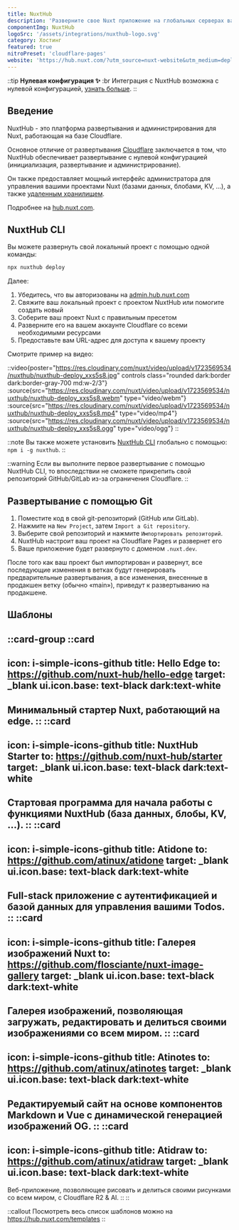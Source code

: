 ```yaml
---
title: NuxtHub
description: 'Разверните свое Nuxt приложение на глобальных серверах вашего аккаунта Cloudflare c нулевой конфигурацией.'
componentImg: NuxtHub
logoSrc: '/assets/integrations/nuxthub-logo.svg'
category: Хостинг
featured: true
nitroPreset: 'cloudflare-pages'
website: 'https://hub.nuxt.com/?utm_source=nuxt-website&utm_medium=deploy-page'
---
```


::tip
**Нулевая конфигурация ✨**
:br
Интеграция с NuxtHub возможна с нулевой конфигурацией, [узнать больше](https://nitro.unjs.io/deploy#zero-config-providers).
::

## Введение

NuxtHub - это платформа развертывания и администрирования для Nuxt, работающая на базе Cloudflare.

Основное отличие от развертывания [Cloudflare](/deploy/cloudflare) заключается в том, что NuxtHub обеспечивает развертывание с нулевой конфигурацией (инициализация, развертывание и администрирование).

Он также предоставляет мощный интерфейс администратора для управления вашими проектами Nuxt (базами данных, блобами, KV, ...), а также [удаленным хранилищем](https://hub.nuxt.com/docs/getting-started/remote-storage?utm_source=nuxt-website&utm_medium=deploy-page).

Подробнее на [hub.nuxt.com](https://hub.nuxt.com/?utm_source=nuxt-website&utm_medium=deploy-page).

## NuxtHub CLI

Вы можете развернуть свой локальный проект с помощью одной команды:

```bash [Terminal]
npx nuxthub deploy
```

Далее:

1. Убедитесь, что вы авторизованы на [admin.hub.nuxt.com](https://admin.hub.nuxt.com/?utm_source=nuxt-website&utm_medium=deploy-page)
2. Свяжите ваш локальный проект с проектом NuxtHub или помогите создать новый
3. Соберите ваш проект Nuxt с правильным пресетом
4. Разверните его на вашем аккаунте Cloudflare со всеми необходимыми ресурсами
5. Предоставьте вам URL-адрес для доступа к вашему проекту

Смотрите пример на видео:

::video{poster="https://res.cloudinary.com/nuxt/video/upload/v1723569534/nuxthub/nuxthub-deploy_xxs5s8.jpg" controls class="rounded dark:border dark:border-gray-700 md:w-2/3"}
  :source{src="https://res.cloudinary.com/nuxt/video/upload/v1723569534/nuxthub/nuxthub-deploy_xxs5s8.webm" type="video/webm"}
  :source{src="https://res.cloudinary.com/nuxt/video/upload/v1723569534/nuxthub/nuxthub-deploy_xxs5s8.mp4" type="video/mp4"}
  :source{src="https://res.cloudinary.com/nuxt/video/upload/v1723569534/nuxthub/nuxthub-deploy_xxs5s8.ogg" type="video/ogg"}
::

::note
Вы также можете установить [NuxtHub CLI](https://github.com/nuxt-hub/cli) глобально с помощью: `npm i -g nuxthub`.
::

::warning
Если вы выполните первое развертывание с помощью NuxtHub CLI, то впоследствии не сможете прикрепить свой репозиторий GitHub/GitLab из-за ограничения Cloudflare.
::

## Развертывание с помощью Git

1. Поместите код в свой git-репозиторий (GitHub или GitLab).
2. Нажмите на `New Project`, затем `Import a Git repository`.
3. Выберите свой репозиторий и нажмите `Импортировать репозиторий`.
4. NuxtHub настроит ваш проект на Cloudflare Pages и развернет его
5. Ваше приложение будет развернуто с доменом `.nuxt.dev`.

После того как ваш проект был импортирован и развернут, все последующие изменения в ветках будут генерировать предварительные развертывания, а все изменения, внесенные в продакшен ветку (обычно «main»), приведут к развертыванию на продакшене.

## Шаблоны

::card-group
  ::card
  ---
  icon: i-simple-icons-github
  title: Hello Edge
  to: https://github.com/nuxt-hub/hello-edge
  target: _blank
  ui.icon.base: text-black dark:text-white
  ---
Минимальный стартер Nuxt, работающий на edge.
  ::
  ::card
  ---
  icon: i-simple-icons-github
  title: NuxtHub Starter
  to: https://github.com/nuxt-hub/starter
  target: _blank
  ui.icon.base: text-black dark:text-white
  ---
  Стартовая программа для начала работы с функциями NuxtHub (база данных, блобы, KV, ...).
  ::
  ::card
  ---

  icon: i-simple-icons-github
  title: Atidone
  to: https://github.com/atinux/atidone
  target: _blank
  ui.icon.base: text-black dark:text-white
  ---

  Full-stack приложение с аутентификацией и базой данных для управления вашими Todos.
  ::
  ::card
  ---

  icon: i-simple-icons-github
  title: Галерея изображений Nuxt
  to: https://github.com/flosciante/nuxt-image-gallery
  target: _blank
  ui.icon.base: text-black dark:text-white
  ---

  Галерея изображений, позволяющая загружать, редактировать и делиться своими изображениями со всем миром.
  ::
  ::card
  ---

  icon: i-simple-icons-github
  title: Atinotes
  to: https://github.com/atinux/atinotes
  target: _blank
  ui.icon.base: text-black dark:text-white
  ---

  Редактируемый сайт на основе компонентов Markdown и Vue с динамической генерацией изображений OG.
  ::
  ::card
  ---
  icon: i-simple-icons-github
  title: Atidraw
  to: https://github.com/atinux/atidraw
  target: _blank
  ui.icon.base: text-black dark:text-white
  ---
  Веб-приложение, позволяющее рисовать и делиться своими рисунками со всем миром, с Cloudflare R2 & AI.
  ::
::

::callout
Посмотреть весь список шаблонов можно на <https://hub.nuxt.com/templates>
::
